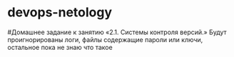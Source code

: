 # devops-netology
#Домашнее задание к занятию «2.1. Системы контроля версий.»
Будут проигнорированы логи, файлы содержащие пароли или ключи, остальное пока не знаю что такое 
